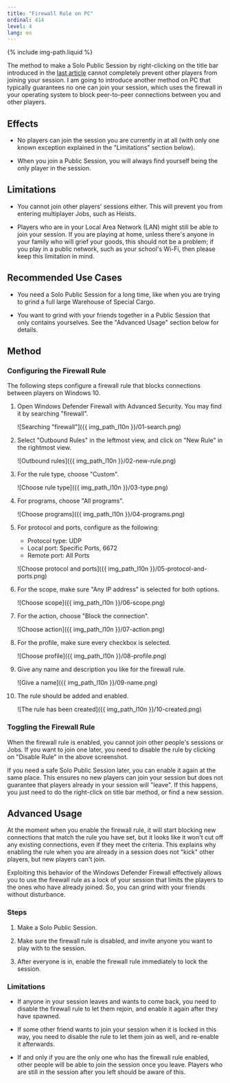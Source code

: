 ```yaml
---
title: "Firewall Rule on PC"
ordinal: 414
level: 4
lang: en
---
```

{% include img-path.liquid %}

The method to make a Solo Public Session by right-clicking on the title bar
introduced in the [last
article](solo-public-sessions#right-clicking-on-the-title-bar) cannot
completely prevent other players from joining your session. I am going to
introduce another method on PC that typically guarantees no one can join your
session, which uses the firewall in your operating system to block peer-to-peer
connections between you and other players.

## Effects

- No players can join the session you are currently in at all (with only one
  known exception explained in the "Limitations" section below).

- When you join a Public Session, you will always find yourself being the only
  player in the session.

## Limitations

- You cannot join other players' sessions either. This will prevent you from
  entering multiplayer Jobs, such as Heists.

- Players who are in your Local Area Network (LAN) might still be able to join
  your session. If you are playing at home, unless there's anyone in your
  family who will grief your goods, this should not be a problem; if you play
  in a public network, such as your school's Wi-Fi, then please keep this
  limitation in mind.

## Recommended Use Cases

- You need a Solo Public Session for a long time, like when you are trying to
  grind a full large Warehouse of Special Cargo.

- You want to grind with your friends together in a Public Session that only
  contains yourselves. See the "Advanced Usage" section below for details.

## Method

### Configuring the Firewall Rule

The following steps configure a firewall rule that blocks connections between
players on Windows 10.

1.  Open Windows Defender Firewall with Advanced Security. You may find it by
    searching "firewall".

    ![Searching "firewall"]({{ img_path_l10n }}/01-search.png)

2.  Select "Outbound Rules" in the leftmost view, and click on "New Rule" in
    the rightmost view.

    ![Outbound rules]({{ img_path_l10n }}/02-new-rule.png)

3.  For the rule type, choose "Custom".

    ![Choose rule type]({{ img_path_l10n }}/03-type.png)

4.  For programs, choose "All programs".

    ![Choose programs]({{ img_path_l10n }}/04-programs.png)

5.  For protocol and ports, configure as the following:
    - Protocol type: UDP
    - Local port: Specific Ports, 6672
    - Remote port: All Ports

    ![Choose protocol and ports]({{ img_path_l10n }}/05-protocol-and-ports.png)

6.  For the scope, make sure "Any IP address" is selected for both options.

    ![Choose scope]({{ img_path_l10n }}/06-scope.png)

7.  For the action, choose "Block the connection".

    ![Choose action]({{ img_path_l10n }}/07-action.png)

8.  For the profile, make sure every checkbox is selected.

    ![Choose profile]({{ img_path_l10n }}/08-profile.png)

9.  Give any name and description you like for the firewall rule.

    ![Give a name]({{ img_path_l10n }}/09-name.png)

10. The rule should be added and enabled.

    ![The rule has been created]({{ img_path_l10n }}/10-created.png)

### Toggling the Firewall Rule

When the firewall rule is enabled, you cannot join other people's sessions or
Jobs. If you want to join one later, you need to disable the rule by clicking
on "Disable Rule" in the above screenshot.

If you need a safe Solo Public Session later, you can enable it again at the
same place. This ensures no new players can join your session but does not
guarantee that players already in your session will "leave". If this happens,
you just need to do the right-click on title bar method, or find a new session.

## Advanced Usage

At the moment when you enable the firewall rule, it will start blocking new
connections that match the rule you have set, but it looks like it won't cut
off any existing connections, even if they meet the criteria. This explains why
enabling the rule when you are already in a session does not "kick" other
players, but new players can't join.

Exploiting this behavior of the Windows Defender Firewall effectively allows
you to use the firewall rule as a lock of your session that limits the players
to the ones who have already joined. So, you can grind with your friends
without disturbance.

### Steps

1. Make a Solo Public Session.

2. Make sure the firewall rule is disabled, and invite anyone you want to play
   with to the session.

3. After everyone is in, enable the firewall rule immediately to lock the
   session.

### Limitations

- If anyone in your session leaves and wants to come back, you need to disable
  the firewall rule to let them rejoin, and enable it again after they have
  spawned.

- If some other friend wants to join your session when it is locked in this
  way, you need to disable the rule to let them join as well, and re-enable it
  afterwards.

- If and only if you are the only one who has the firewall rule enabled, other
  people will be able to join the session once you leave. Players who are still
  in the session after you left should be aware of this.
